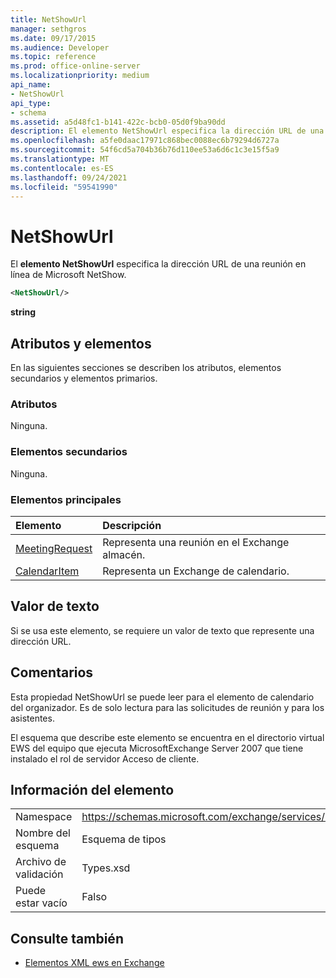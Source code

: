 ```yaml
---
title: NetShowUrl
manager: sethgros
ms.date: 09/17/2015
ms.audience: Developer
ms.topic: reference
ms.prod: office-online-server
ms.localizationpriority: medium
api_name:
- NetShowUrl
api_type:
- schema
ms.assetid: a5d48fc1-b141-422c-bcb0-05d0f9ba90dd
description: El elemento NetShowUrl especifica la dirección URL de una reunión en línea de Microsoft NetShow.
ms.openlocfilehash: a5fe0daac17971c868bec0088ec6b79294d6727a
ms.sourcegitcommit: 54f6cd5a704b36b76d110ee53a6d6c1c3e15f5a9
ms.translationtype: MT
ms.contentlocale: es-ES
ms.lasthandoff: 09/24/2021
ms.locfileid: "59541990"
---
```

# <a name="netshowurl"></a>NetShowUrl

El **elemento NetShowUrl** especifica la dirección URL de una reunión en línea de Microsoft NetShow. 
  
```xml
<NetShowUrl/>
```

 **string**
## <a name="attributes-and-elements"></a>Atributos y elementos

En las siguientes secciones se describen los atributos, elementos secundarios y elementos primarios.
  
### <a name="attributes"></a>Atributos

Ninguna.
  
### <a name="child-elements"></a>Elementos secundarios

Ninguna.
  
### <a name="parent-elements"></a>Elementos principales

|**Elemento**|**Descripción**|
|:-----|:-----|
|[MeetingRequest](meetingrequest.md) <br/> |Representa una reunión en el Exchange almacén.  <br/> |
|[CalendarItem](calendaritem.md) <br/> |Representa un Exchange de calendario.  <br/> |
   
## <a name="text-value"></a>Valor de texto

Si se usa este elemento, se requiere un valor de texto que represente una dirección URL.
  
## <a name="remarks"></a>Comentarios

Esta propiedad NetShowUrl se puede leer para el elemento de calendario del organizador. Es de solo lectura para las solicitudes de reunión y para los asistentes.
  
El esquema que describe este elemento se encuentra en el directorio virtual EWS del equipo que ejecuta MicrosoftExchange Server 2007 que tiene instalado el rol de servidor Acceso de cliente.
  
## <a name="element-information"></a>Información del elemento

|||
|:-----|:-----|
|Namespace  <br/> |https://schemas.microsoft.com/exchange/services/2006/types  <br/> |
|Nombre del esquema  <br/> |Esquema de tipos  <br/> |
|Archivo de validación  <br/> |Types.xsd  <br/> |
|Puede estar vacío  <br/> |Falso  <br/> |
   
## <a name="see-also"></a>Consulte también



- [Elementos XML ews en Exchange](ews-xml-elements-in-exchange.md)

